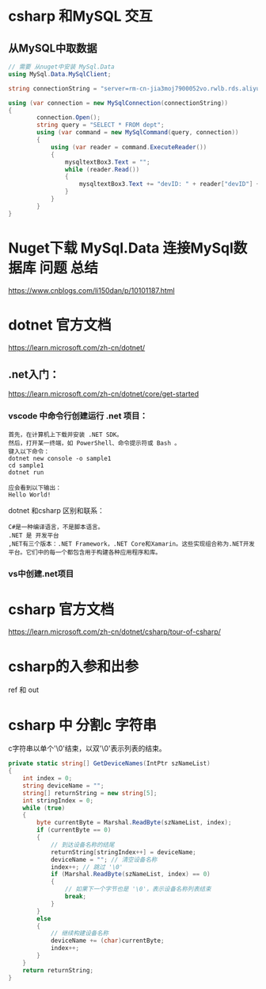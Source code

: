 

# csharp 和MySQL 交互
## 从MySQL中取数据  
```c#
// 需要 从nuget中安装 MySql.Data
using MySql.Data.MySqlClient;

string connectionString = "server=rm-cn-jia3moj7900052vo.rwlb.rds.aliyuncs.com;user=user001;password=kai_123123;database=schools";

using (var connection = new MySqlConnection(connectionString))
{
        connection.Open();
        string query = "SELECT * FROM dept";
        using (var command = new MySqlCommand(query, connection))
        {
            using (var reader = command.ExecuteReader())
            {
                mysqltextBox3.Text = "";
                while (reader.Read())
                {
                    mysqltextBox3.Text += "devID: " + reader["devID"] + ", devNum: " + reader["devNum"];
                }
            }
        }
}
```

# Nuget下载 MySql.Data 连接MySql数据库 问题 总结  
https://www.cnblogs.com/li150dan/p/10101187.html  



# dotnet 官方文档
https://learn.microsoft.com/zh-cn/dotnet/  

## .net入门：  
https://learn.microsoft.com/zh-cn/dotnet/core/get-started    
### vscode 中命令行创建运行 .net 项目：  
```shell
首先，在计算机上下载并安装 .NET SDK。
然后，打开某一终端，如 PowerShell、命令提示符或 Bash 。
键入以下命令：
dotnet new console -o sample1
cd sample1
dotnet run

应会看到以下输出：
Hello World!

```

dotnet 和csharp 区别和联系：  
```shell
C#是一种编译语言，不是脚本语言。  
.NET 是 开发平台
,NET有三个版本：.NET Framework，.NET Core和Xamarin。这些实现组合称为.NET开发平台。它们中的每一个都包含用于构建各种应用程序和库。
```

### vs中创建.net项目  


# csharp 官方文档
https://learn.microsoft.com/zh-cn/dotnet/csharp/tour-of-csharp/  



# csharp的入参和出参  
ref 和 out   

# csharp 中 分割c 字符串
c字符串以单个'\0'结束，以双'\0'表示列表的结束。  
```c#
private static string[] GetDeviceNames(IntPtr szNameList)
{
    int index = 0;
    string deviceName = "";
    string[] returnString = new string[5];
    int stringIndex = 0;
    while (true)
    {
        byte currentByte = Marshal.ReadByte(szNameList, index);
        if (currentByte == 0)
        {
            // 到达设备名称的结尾
            returnString[stringIndex++] = deviceName;
            deviceName = ""; // 清空设备名称
            index++; // 跳过 '\0'
            if (Marshal.ReadByte(szNameList, index) == 0)
            {
                // 如果下一个字节也是 '\0'，表示设备名称列表结束
                break;
            }
        }
        else
        {
            // 继续构建设备名称
            deviceName += (char)currentByte;
            index++;
        }
    }
    return returnString;
}
```